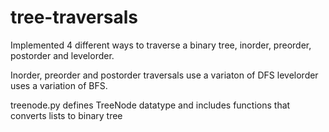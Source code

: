 # tree-traversals
Implemented 4 different ways to traverse a binary tree, inorder, preorder, postorder and levelorder.  

Inorder, preorder and postorder traversals use a variaton of DFS
levelorder uses a variation of BFS.  

treenode.py defines TreeNode datatype and includes functions that converts lists to binary tree
